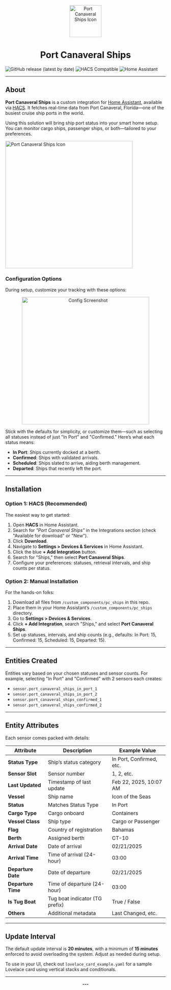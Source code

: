 <!-- Icon at the top -->
<div align="center">
  <img src="https://github.com/mattbratt/pc_ships/blob/main/images/icon.png" alt="Port Canaveral Ships Icon" width="100"><h1>Port Canaveral Ships</h1>
</div>

![GitHub release (latest by date)](https://img.shields.io/github/v/release/mattbratt/pc_ships?style=flat-square)
![HACS Compatible](https://img.shields.io/badge/HACS-Compatible-brightgreen?style=flat-square)
![Home Assistant](https://img.shields.io/badge/Home%20Assistant-Integration-blue?style=flat-square)

---

## About

**Port Canaveral Ships** is a custom integration for [Home Assistant](https://www.home-assistant.io/), available via [HACS](https://hacs.xyz/). It fetches real-time data from Port Canaveral, Florida—one of the busiest cruise ship ports in the world.

Using this solution will bring ship port status into your smart home setup. You can monitor cargo ships, passenger ships, or both—tailored to your preferences.

<img src="https://github.com/mattbratt/pc_ships/blob/main/images/port_canaveral_map.png" alt="Port Canaveral Ships Icon" width="400">

### Configuration Options
During setup, customize your tracking with these options:

<div align="center">
  <img src="https://github.com/mattbratt/pc_ships/blob/main/images/pc_ships_config.png" alt="Config Screenshot" width="400">
</div>

Stick with the defaults for simplicity, or customize them—such as selecting all statuses instead of just "In Port" and "Confirmed." Here’s what each status means:

- **In Port**: Ships currently docked at a berth.
- **Confirmed**: Ships with validated arrivals.
- **Scheduled**: Ships slated to arrive, aiding berth management.
- **Departed**: Ships that recently left the port.

---

## Installation

### Option 1: HACS (Recommended)
The easiest way to get started:

1. Open **HACS** in Home Assistant.
2. Search for *"Port Canaveral Ships"* in the Integrations section (check "Available for download" or "New").
3. Click **Download**.
4. Navigate to **Settings > Devices & Services** in Home Assistant.
5. Click the blue **+ Add Integration** button.
6. Search for "Ships," then select **Port Canaveral Ships**.
7. Configure your preferences: statuses, retrieval intervals, and ship counts per status.

### Option 2: Manual Installation
For the hands-on folks:

1. Download all files from `/custom_components/pc_ships` in this repo.
2. Place them in your Home Assistant’s `/custom_components/pc_ships` directory.
3. Go to **Settings > Devices & Services**.
4. Click **+ Add Integration**, search "Ships," and select **Port Canaveral Ships**.
5. Set up statuses, intervals, and ship counts (e.g., defaults: In Port: 15, Confirmed: 15, Scheduled: 15, Departed: 15).

---

## Entities Created

Entities vary based on your chosen statuses and sensor counts. For example, selecting "In Port" and "Confirmed" with 2 sensors each creates:

- `sensor.port_canaveral_ships_in_port_1`
- `sensor.port_canaveral_ships_in_port_2`
- `sensor.port_canaveral_ships_confirmed_1`
- `sensor.port_canaveral_ships_confirmed_2`

---

## Entity Attributes

Each sensor comes packed with details:

| Attribute          | Description                          | Example Value            |
|--------------------|--------------------------------------|--------------------------|
| **Status Type**    | Ship’s status category              | In Port, Confirmed, etc. |
| **Sensor Slot**    | Sensor number                       | 1, 2, etc.              |
| **Last Updated**   | Timestamp of last update            | Feb 22, 2025, 10:07 AM  |
| **Vessel**         | Ship name                           | Icon of the Seas        |
| **Status**         | Matches Status Type                 | In Port                 |
| **Cargo Type**     | Cargo onboard                       | Containers              |
| **Vessel Class**   | Ship type                           | Cargo or Passenger      |
| **Flag**           | Country of registration             | Bahamas                 |
| **Berth**          | Assigned berth                      | CT-10                   |
| **Arrival Date**   | Date of arrival                     | 02/21/2025              |
| **Arrival Time**   | Time of arrival (24-hour)           | 03:00                   |
| **Departure Date** | Date of departure                   | 02/21/2025              |
| **Departure Time** | Time of departure (24-hour)         | 03:00                   |
| **Is Tug Boat**    | Tug boat indicator (TG prefix)      | True / False            |
| **Others**         | Additional metadata                 | Last Changed, etc.      |

---

## Update Interval

The default update interval is **20 minutes**, with a minimum of **15 minutes** enforced to avoid overloading the system. Adjust as needed during setup.

To use in your UI, check out `lovelace_card_example.yaml` for a sample Lovelace card using vertical stacks and conditionals.

---

<div align="center">
  <strong>---</strong>
</div>
